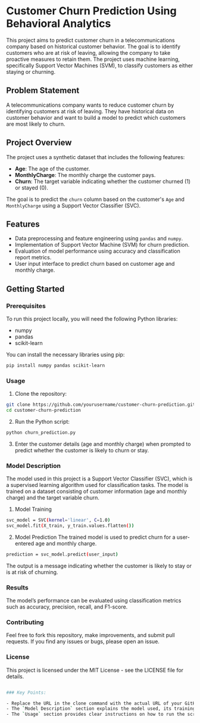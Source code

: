 # Customer Churn Prediction Using Behavioral Analytics

This project aims to predict customer churn in a telecommunications company based on historical customer behavior. The goal is to identify customers who are at risk of leaving, allowing the company to take proactive measures to retain them. The project uses machine learning, specifically Support Vector Machines (SVM), to classify customers as either staying or churning.

## Problem Statement

A telecommunications company wants to reduce customer churn by identifying customers at risk of leaving. They have historical data on customer behavior and want to build a model to predict which customers are most likely to churn.

## Project Overview

The project uses a synthetic dataset that includes the following features:
- **Age**: The age of the customer.
- **MonthlyCharge**: The monthly charge the customer pays.
- **Churn**: The target variable indicating whether the customer churned (1) or stayed (0).

The goal is to predict the `churn` column based on the customer's `Age` and `MonthlyCharge` using a Support Vector Classifier (SVC).

## Features

- Data preprocessing and feature engineering using `pandas` and `numpy`.
- Implementation of Support Vector Machine (SVM) for churn prediction.
- Evaluation of model performance using accuracy and classification report metrics.
- User input interface to predict churn based on customer age and monthly charge.

## Getting Started

### Prerequisites

To run this project locally, you will need the following Python libraries:

- numpy
- pandas
- scikit-learn

You can install the necessary libraries using pip:

```bash
pip install numpy pandas scikit-learn
```

### Usage
1. Clone the repository:
```bash
git clone https://github.com/yourusername/customer-churn-prediction.git
cd customer-churn-prediction
```
2. Run the Python script:
```bash
python churn_prediction.py
```
3. Enter the customer details (age and monthly charge) when prompted to predict whether the customer is likely to churn or stay.

### Model Description
The model used in this project is a Support Vector Classifier (SVC), which is a supervised learning algorithm used for classification tasks. The model is trained on a dataset consisting of customer information (age and monthly charge) and the target variable churn.

1. Model Training
```bash
svc_model = SVC(kernel='linear', C=1.0)
svc_model.fit(X_train, y_train.values.flatten())
```
2. Model Prediction
The trained model is used to predict churn for a user-entered age and monthly charge.
```bash
prediction = svc_model.predict(user_input)
```
The output is a message indicating whether the customer is likely to stay or is at risk of churning.

### Results
The model’s performance can be evaluated using classification metrics such as accuracy, precision, recall, and F1-score.

### Contributing
Feel free to fork this repository, make improvements, and submit pull requests. If you find any issues or bugs, please open an issue.

### License
This project is licensed under the MIT License - see the LICENSE file for details.
```bash

### Key Points:

- Replace the URL in the clone command with the actual URL of your GitHub repository.
- The `Model Description` section explains the model used, its training, and prediction steps.
- The `Usage` section provides clear instructions on how to run the script and input customer data for predictions.
```

